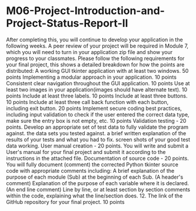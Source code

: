 # M06-Project-Introduction-and-Project-Status-Report-II
After completing this, you will continue to develop your application in the following weeks. A peer review of your project will be required in Module 7, which you will need to turn in your application zip file and show your progress to your classmates.   Please follow the following requirements for your final project, this shows a detailed breakdown for how the points are distributed:    A working GUI tkinter application with at least two windows.   50 points Implementing a modular approach in your application. 10 points Consistent clear navigation throughout the GUI application.   10 points Use at least two images in your application(images should have alternate text).  10 points Include at least three labels. 10 points Include at least three buttons. 10 points Include at least three call back function with each button, including exit button. 20 points Implement secure coding best practices, including input validation to check if the user entered the correct data type, make sure the entry box is not empty, etc.   10 points Validation testing - 20 points.  Develop an appropriate set of test data to fully validate the program against.  the data sets you tested against.  a brief written explanation of the results of your tests and what you had to fix.  screen shots of your good test data working.  User manual creation - 20 points.  You will write and submit a User's manual for your final project and submit it according to the instructions in the attached file. Documentation of source code - 20 points.  You will fully document (comment) the corrected Python tkinter source code with appropriate comments including: A brief explanation of the purpose of each module (Sub) at the beginning of each Sub. (A header's comment) Explanation of the purpose of each variable where it is declared. (An end line comment) Line by line, or at least section by section comments within the code, explaining what the line/section does.  12. The link of the GitHub repository for your final project. 10 points
